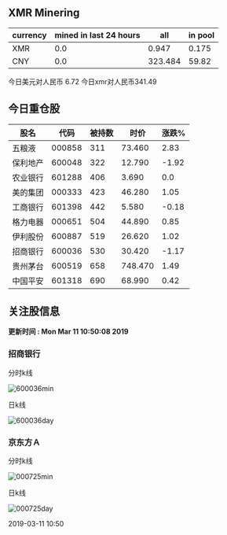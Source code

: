 ## XMR Minering

|currency|mined in last 24 hours|all|in pool|
|---|---|---|---|
|XMR|0.0|0.947|0.175|
|CNY|0.0|323.484|59.82|

今日美元对人民币 6.72	今日xmr对人民币341.49


## 今日重仓股 

|股名|代码|被持数|时价|涨跌%|
|---|---|---|---|---|
|五粮液|000858|311|73.460|2.83|
|保利地产|600048|322|12.790|-1.92|
|农业银行|601288|406|3.690|0.0|
|美的集团|000333|423|46.280|1.05|
|工商银行|601398|442|5.580|-0.18|
|格力电器|000651|504|44.890|0.85|
|伊利股份|600887|519|26.620|1.02|
|招商银行|600036|530|30.420|-1.17|
|贵州茅台|600519|658|748.470|1.49|
|中国平安|601318|690|68.990|0.42|

## 关注股信息
**更新时间 : Mon Mar 11 10:50:08 2019**
### 招商银行 
分时k线

![600036min](http://image.sinajs.cn/newchart/min/n/sh600036.gif)

日k线

![600036day](http://image.sinajs.cn/newchart/daily/n/sh600036.gif)

### 京东方Ａ 
分时k线

![000725min](http://image.sinajs.cn/newchart/min/n/sz000725.gif)

日k线

![000725day](http://image.sinajs.cn/newchart/daily/n/sz000725.gif)

2019-03-11 10:50